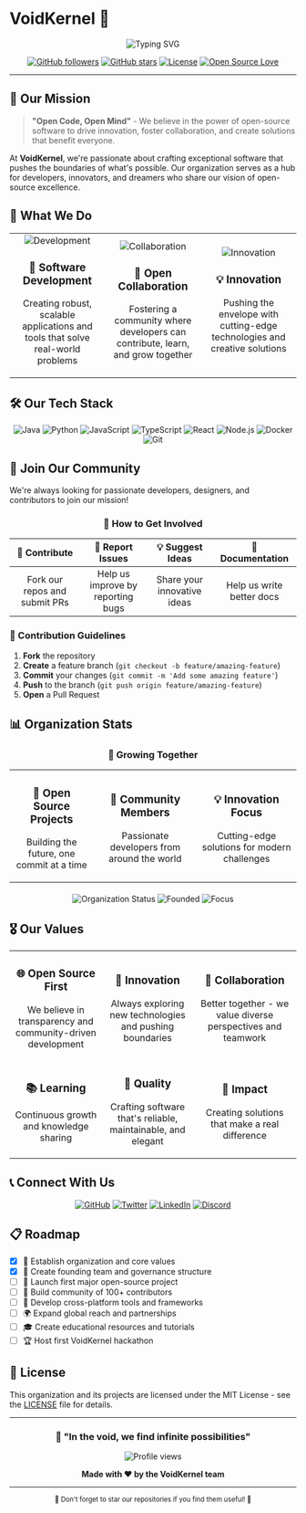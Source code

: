 # VoidKernel 🚀

<div align="center">
  <img src="https://readme-typing-svg.herokuapp.com?font=Fira+Code&size=28&duration=4000&pause=500&color=00D4FF&center=true&vCenter=true&width=600&lines=Welcome+to+VoidKernel;Open+Code%2C+Open+Mind;Building+Tomorrow's+Software" alt="Typing SVG" />
</div>

<div align="center">
  
  [![GitHub followers](https://img.shields.io/github/followers/VoidKernel?style=social)](https://github.com/VoidKernel)
  [![GitHub stars](https://img.shields.io/github/stars/VoidKernel?style=social)](https://github.com/VoidKernel)
  [![License](https://img.shields.io/badge/License-MIT-blue.svg)](LICENSE)
  [![Open Source Love](https://badges.frapsoft.com/os/v1/open-source.svg?v=103)](https://github.com/ellerbrock/open-source-badges/)
  
</div>

---

## 🎯 Our Mission

> **"Open Code, Open Mind"** - We believe in the power of open-source software to drive innovation, foster collaboration, and create solutions that benefit everyone.

At **VoidKernel**, we're passionate about crafting exceptional software that pushes the boundaries of what's possible. Our organization serves as a hub for developers, innovators, and dreamers who share our vision of open-source excellence.

## 🌟 What We Do

<div align="center">
  <table>
    <tr>
      <td align="center" width="33%">
        <img src="https://img.icons8.com/fluency/96/000000/code.png" alt="Development"/>
        <h3>🔧 Software Development</h3>
        <p>Creating robust, scalable applications and tools that solve real-world problems</p>
      </td>
      <td align="center" width="33%">
        <img src="https://img.icons8.com/fluency/96/000000/teamwork.png" alt="Collaboration"/>
        <h3>🤝 Open Collaboration</h3>
        <p>Fostering a community where developers can contribute, learn, and grow together</p>
      </td>
      <td align="center" width="33%">
        <img src="https://img.icons8.com/fluency/96/000000/innovation.png" alt="Innovation"/>
        <h3>💡 Innovation</h3>
        <p>Pushing the envelope with cutting-edge technologies and creative solutions</p>
      </td>
    </tr>
  </table>
</div>

## 🛠️ Our Tech Stack

<div align="center">
  
  ![Java](https://img.shields.io/badge/Java-ED8B00?style=for-the-badge&logo=java&logoColor=white)
  ![Python](https://img.shields.io/badge/Python-3776AB?style=for-the-badge&logo=python&logoColor=white)
  ![JavaScript](https://img.shields.io/badge/JavaScript-323330?style=for-the-badge&logo=javascript&logoColor=F7DF1E)
  ![TypeScript](https://img.shields.io/badge/TypeScript-007ACC?style=for-the-badge&logo=typescript&logoColor=white)
  ![React](https://img.shields.io/badge/React-20232A?style=for-the-badge&logo=react&logoColor=61DAFB)
  ![Node.js](https://img.shields.io/badge/Node.js-339933?style=for-the-badge&logo=nodedotjs&logoColor=white)
  ![Docker](https://img.shields.io/badge/Docker-2CA5E0?style=for-the-badge&logo=docker&logoColor=white)
  ![Git](https://img.shields.io/badge/Git-F05032?style=for-the-badge&logo=git&logoColor=white)
  
</div>

## 🤝 Join Our Community

We're always looking for passionate developers, designers, and contributors to join our mission!

<div align="center">
  
  ### 🌟 How to Get Involved
  
  | 🎯 **Contribute** | 🐛 **Report Issues** | 💡 **Suggest Ideas** | 📖 **Documentation** |
  |:-----------------:|:--------------------:|:--------------------:|:--------------------:|
  | Fork our repos and submit PRs | Help us improve by reporting bugs | Share your innovative ideas | Help us write better docs |
  
</div>

### 🔄 Contribution Guidelines

1. **Fork** the repository
2. **Create** a feature branch (`git checkout -b feature/amazing-feature`)
3. **Commit** your changes (`git commit -m 'Add some amazing feature'`)
4. **Push** to the branch (`git push origin feature/amazing-feature`)
5. **Open** a Pull Request

## 📊 Organization Stats

<div align="center">
  
  ### 🚀 Growing Together
  
  <table>
    <tr>
      <td align="center">
        <h3>🌟 Open Source Projects</h3>
        <p>Building the future, one commit at a time</p>
      </td>
      <td align="center">
        <h3>👥 Community Members</h3>
        <p>Passionate developers from around the world</p>
      </td>
      <td align="center">
        <h3>💡 Innovation Focus</h3>
        <p>Cutting-edge solutions for modern challenges</p>
      </td>
    </tr>
  </table>
  
  <div style="margin-top: 20px;">
    <img src="https://img.shields.io/badge/Status-Active-brightgreen?style=for-the-badge" alt="Organization Status" />
    <img src="https://img.shields.io/badge/Founded-2025-blue?style=for-the-badge" alt="Founded" />
    <img src="https://img.shields.io/badge/Focus-Open%20Source-orange?style=for-the-badge" alt="Focus" />
  </div>
  
</div>

## 🎖️ Our Values

<div align="center">
  <table>
    <tr>
      <td align="center">
        <h3>🌐 Open Source First</h3>
        <p>We believe in transparency and community-driven development</p>
      </td>
      <td align="center">
        <h3>🚀 Innovation</h3>
        <p>Always exploring new technologies and pushing boundaries</p>
      </td>
      <td align="center">
        <h3>🤝 Collaboration</h3>
        <p>Better together - we value diverse perspectives and teamwork</p>
      </td>
    </tr>
    <tr>
      <td align="center">
        <h3>📚 Learning</h3>
        <p>Continuous growth and knowledge sharing</p>
      </td>
      <td align="center">
        <h3>🎯 Quality</h3>
        <p>Crafting software that's reliable, maintainable, and elegant</p>
      </td>
      <td align="center">
        <h3>🌟 Impact</h3>
        <p>Creating solutions that make a real difference</p>
      </td>
    </tr>
  </table>
</div>

## 📞 Connect With Us

<div align="center">
  
  [![GitHub](https://img.shields.io/badge/GitHub-100000?style=for-the-badge&logo=github&logoColor=white)](https://github.com/VoidKernel)
  [![Twitter](https://img.shields.io/badge/Twitter-1DA1F2?style=for-the-badge&logo=twitter&logoColor=white)](https://twitter.com/VoidKernel)
  [![LinkedIn](https://img.shields.io/badge/LinkedIn-0077B5?style=for-the-badge&logo=linkedin&logoColor=white)](https://linkedin.com/company/voidkernel)
  [![Discord](https://img.shields.io/badge/Discord-7289DA?style=for-the-badge&logo=discord&logoColor=white)](https://discord.gg/voidkernel)
  
</div>

## 📋 Roadmap

- [x] 🎯 Establish organization and core values
- [x] 🌟 Create founding team and governance structure
- [ ] 🚀 Launch first major open-source project
- [ ] 🤝 Build community of 100+ contributors
- [ ] 📱 Develop cross-platform tools and frameworks
- [ ] 🌍 Expand global reach and partnerships
- [ ] 🎓 Create educational resources and tutorials
- [ ] 🏆 Host first VoidKernel hackathon

## 📜 License

This organization and its projects are licensed under the MIT License - see the [LICENSE](LICENSE) file for details.

---

<div align="center">
  
  ### 💫 "In the void, we find infinite possibilities"
  
  <img src="https://komarev.com/ghpvc/?username=VoidKernel&label=Profile%20views&color=0e75b6&style=flat" alt="Profile views" />
  
  **Made with ❤️ by the VoidKernel team**
  
</div>

---

<div align="center">
  <sub>🌟 Don't forget to star our repositories if you find them useful! 🌟</sub>
</div>

